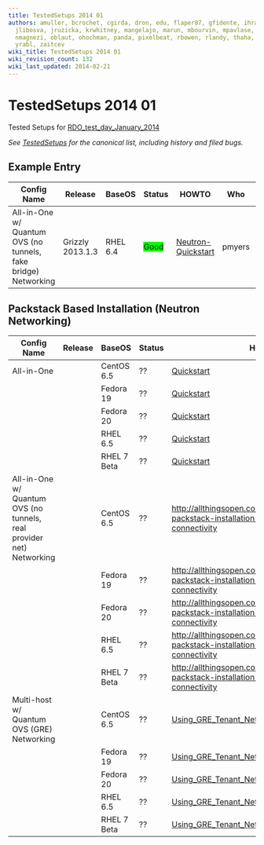 ```yaml
---
title: TestedSetups 2014 01
authors: amuller, bcrochet, cgirda, dron, edu, flaper87, gfidente, ihrachys, jary,
  jlibosva, jruzicka, krwhitney, mangelajo, marun, mbourvin, mpavlase, mrhodes, ndipanov,
  nmagnezi, oblaut, ohochman, panda, pixelbeat, rbowen, rlandy, thaha, vaneldik, whayutin,
  yrabl, zaitcev
wiki_title: TestedSetups 2014 01
wiki_revision_count: 132
wiki_last_updated: 2014-02-21
---
```


# TestedSetups 2014 01

Tested Setups for [RDO_test_day_January_2014](RDO_test_day_January_2014)

*See [TestedSetups](TestedSetups) for the canonical list, including history and filed bugs.*

## Example Entry

| Config Name                                                    | Release          | BaseOS   | Status                                       | HOWTO                                               | Who    | Date       | BZ/LP | Notes Page |
|----------------------------------------------------------------|------------------|----------|----------------------------------------------|-----------------------------------------------------|--------|------------|-------|------------|
| All-in-One w/ Quantum OVS (no tunnels, fake bridge) Networking | Grizzly 2013.1.3 | RHEL 6.4 | <span style="background:#00ff00">Good</span> | [Neutron-Quickstart](Neutron-Quickstart) | pmyers | 2013-09-08 | None  | None       |

## Packstack Based Installation (Neutron Networking)

| Config Name                                                          | Release | BaseOS      | Status | HOWTO                                                                                             | Who | Date | BZ/LP | Notes Page |
|----------------------------------------------------------------------|---------|-------------|--------|---------------------------------------------------------------------------------------------------|-----|------|-------|------------|
| All-in-One                                                           |         | CentOS 6.5  | ??     | [Quickstart](Quickstart)                                                               | ??  | ??   | None  | None       |
|                                                                      |         | Fedora 19   | ??     | [Quickstart](Quickstart)                                                               | ??  | ??   | None  | None       |
|                                                                      |         | Fedora 20   | ??     | [Quickstart](Quickstart)                                                               | ??  | ??   | None  | None       |
|                                                                      |         | RHEL 6.5    | ??     | [Quickstart](Quickstart)                                                               | ??  | ??   | None  | None       |
|                                                                      |         | RHEL 7 Beta | ??     | [Quickstart](Quickstart)                                                               | ??  | ??   | None  | None       |
| All-in-One w/ Quantum OVS (no tunnels, real provider net) Networking |         | CentOS 6.5  | ??     | <http://allthingsopen.com/2013/08/23/openstack-packstack-installation-with-external-connectivity> | ??  | ??   | None  | None       |
|                                                                      |         | Fedora 19   | ??     | <http://allthingsopen.com/2013/08/23/openstack-packstack-installation-with-external-connectivity> | ??  | ??   | None  | None       |
|                                                                      |         | Fedora 20   | ??     | <http://allthingsopen.com/2013/08/23/openstack-packstack-installation-with-external-connectivity> | ??  | ??   | None  | None       |
|                                                                      |         | RHEL 6.5    | ??     | <http://allthingsopen.com/2013/08/23/openstack-packstack-installation-with-external-connectivity> | ??  | ??   | None  | None       |
|                                                                      |         | RHEL 7 Beta | ??     | <http://allthingsopen.com/2013/08/23/openstack-packstack-installation-with-external-connectivity> | ??  | ??   | None  | None       |
| Multi-host w/ Quantum OVS (GRE) Networking                           |         | CentOS 6.5  | ??     | [Using_GRE_Tenant_Networks](Using_GRE_Tenant_Networks)                              | ??  | ??   | None  | None       |
|                                                                      |         | Fedora 19   | ??     | [Using_GRE_Tenant_Networks](Using_GRE_Tenant_Networks)                              | ??  | ??   | None  | None       |
|                                                                      |         | Fedora 20   | ??     | [Using_GRE_Tenant_Networks](Using_GRE_Tenant_Networks)                              | ??  | ??   | None  | None       |
|                                                                      |         | RHEL 6.5    | ??     | [Using_GRE_Tenant_Networks](Using_GRE_Tenant_Networks)                              | ??  | ??   | None  | None       |
|                                                                      |         | RHEL 7 Beta | ??     | [Using_GRE_Tenant_Networks](Using_GRE_Tenant_Networks)                              | ??  | ??   | None  | None       |
